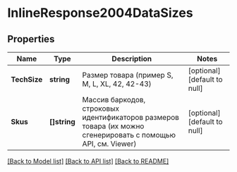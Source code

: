 # InlineResponse2004DataSizes

## Properties
Name | Type | Description | Notes
------------ | ------------- | ------------- | -------------
**TechSize** | **string** | Размер товара (пример S, M, L, XL, 42, 42-43) | [optional] [default to null]
**Skus** | **[]string** | Массив баркодов, строковых идентификаторов размеров товара (их можно сгенерировать с помощью API, см. Viewer) | [optional] [default to null]

[[Back to Model list]](../README.md#documentation-for-models) [[Back to API list]](../README.md#documentation-for-api-endpoints) [[Back to README]](../README.md)

